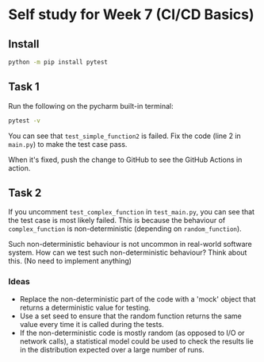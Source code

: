 # Self study for Week 7 (CI/CD Basics)

## Install

```bash
python -m pip install pytest
```

## Task 1

Run the following on the pycharm built-in terminal:

```bash
pytest -v
```

You can see that `test_simple_function2` is failed. Fix the code (line 2 in `main.py`) to make the test case pass.

When it's fixed, push the change to GitHub to see the GitHub Actions in action.

## Task 2

If you uncomment `test_complex_function` in `test_main.py`, you can see that the test case is most likely failed.
This is because the behaviour of `complex_function` is non-deterministic (depending on `random_function`).

Such non-deterministic behaviour is not uncommon in real-world software system.
How can we test such non-deterministic behaviour? Think about this. (No need to implement anything)

### Ideas

- Replace the non-deterministic part of the code with a 'mock' object that returns a deterministic value for testing.
- Use a set seed to ensure that the random function returns the same value every time it is called during the tests.
- If the non-deterministic code is mostly random (as opposed to I/O or network calls), a statistical model could be used to check the results lie in the distribution expected over a large number of runs.
